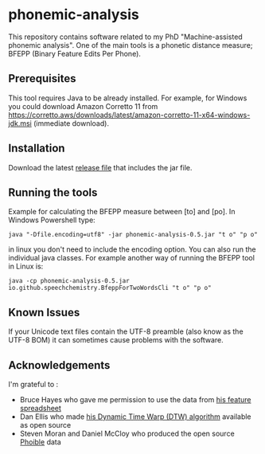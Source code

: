 # phonemic-analysis

This repository contains software related to my PhD "Machine-assisted phonemic analysis". One of the main tools is a phonetic distance measure; BFEPP (Binary Feature Edits Per Phone).

## Prerequisites

This tool requires Java to be already installed. For example, for Windows you could download Amazon Corretto 11 from https://corretto.aws/downloads/latest/amazon-corretto-11-x64-windows-jdk.msi (immediate download).

## Installation

Download the latest [release file](https://github.com/speechchemistry/phonemic-analysis/releases) that includes the jar file. 

## Running the tools

Example for calculating the BFEPP measure between [to] and [po]. In Windows Powershell type:

`java "-Dfile.encoding=utf8" -jar phonemic-analysis-0.5.jar "t o" "p o"`

in linux you don't need to include the encoding option. You can also run the individual java classes. For example another way of running the BFEPP tool in Linux is: 

`java -cp phonemic-analysis-0.5.jar io.github.speechchemistry.BfeppForTwoWordsCli "t o" "p o"`

## Known Issues

If your Unicode text files contain the UTF-8 preamble (also know as the UTF-8 BOM) it can sometimes cause problems with the software. 

## Acknowledgements

I'm grateful to :

- Bruce Hayes who gave me permission to use the data from [his feature spreadsheet](https://linguistics.ucla.edu/people/hayes/IP/#features)
- Dan Ellis who made [his Dynamic Time Warp (DTW) algorithm](https://www.ee.columbia.edu/~dpwe/resources/matlab/dtw/) available as open source
- Steven Moran and Daniel McCloy who produced the open source [Phoible](https://phoible.org/) data
